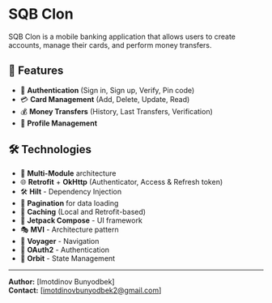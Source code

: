 # SQB Clon

SQB Clon is a mobile banking application that allows users to create accounts, manage their cards, and perform money transfers.

## 📌 Features

- 🔐 **Authentication** (Sign in, Sign up, Verify, Pin code)
- 💳 **Card Management** (Add, Delete, Update, Read)
- 💰 **Money Transfers** (History, Last Transfers, Verification)
- 👤 **Profile Management**

## 🛠 Technologies

- 📂 **Multi-Module** architecture
- 🌐 **Retrofit** + **OkHttp** (Authenticator, Access & Refresh token)
- 🛠 **Hilt** - Dependency Injection
- 🔄 **Pagination** for data loading
- 💾 **Caching** (Local and Retrofit-based)
- 🎨 **Jetpack Compose** - UI framework
- 🎭 **MVI** - Architecture pattern
- 🚀 **Voyager** - Navigation
- 🔑 **OAuth2** - Authentication
- 🎯 **Orbit** - State Management

---

**Author:** [Imotdinov Bunyodbek]\
**Contact:** [imotdinovbunyodbek2@gmail.com]
